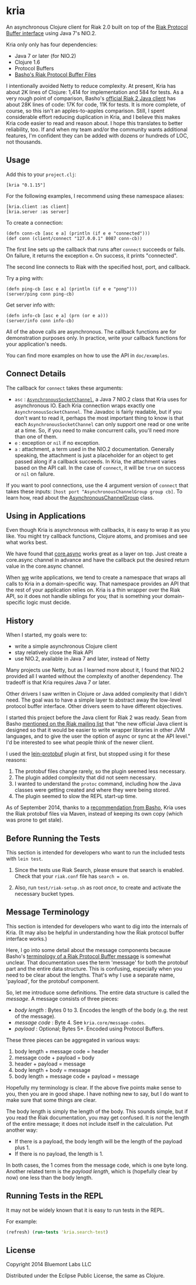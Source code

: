 # kria

An asynchronous Clojure client for Riak 2.0 built on top of the [Riak Protocol
Buffer interface][Riak-PB] using Java 7's NIO.2.

Kria only only has four dependencies:

* Java 7 or later (for NIO.2)
* Clojure 1.6
* Protocol Buffers
* [Basho's Riak Protocol Buffer Files][riak-pb-maven]

[riak-pb-maven]: https://search.maven.org/#search%7Cga%7C1%7Ca%3A%22riak-pb%22

I intentionally avoided Netty to reduce complexity. At present, Kria has about
2K lines of Clojure: 1,414 for implementation and 584 for tests. As a very
rough point of comparison, Basho's [official Riak 2 Java client][rjc] has
about 28K lines of code: 17K for code, 11K for tests. It is more complete, of
course, so this isn't an apples-to-apples comparison. Still, I spent
considerable effort reducing duplication in Kria, and I believe this makes
Kria code easier to read and reason about. I hope this translates to better
reliability, too. If and when my team and/or the community wants additional
features, I'm confident they can be added with dozens or hundreds of LOC, not
thousands.

[rjc]: https://github.com/basho/riak-java-client

## Usage

Add this to your `project.clj`:

    [kria "0.1.15"]

For the following examples, I recommend using these namespace aliases:

    [kria.client :as client]
    [kria.server :as server]

To create a connection:

    (defn conn-cb [asc e a] (println (if e e "connected")))
    (def conn (client/connect "127.0.0.1" 8087 conn-cb))

The first line sets up the callback that runs after `connect` succeeds or
fails. On failure, it returns the exception `e`. On success, it prints
"connected".

The second line connects to Riak with the specified host, port, and callback.

Try a ping with:

    (defn ping-cb [asc e a] (println (if e e "pong")))
    (server/ping conn ping-cb)

Get server info with:

    (defn info-cb [asc e a] (prn (or e a)))
    (server/info conn info-cb)

All of the above calls are asynchronous. The callback functions are for
demonstration purposes only. In practice, write your callback functions for
your application's needs.

You can find more examples on how to use the API in `doc/examples`.

## Connect Details

The callback for `connect` takes these arguments:

  * `asc` : [`AsynchronousSocketChannel`][ASC], a Java 7 NIO.2 class that Kria
    uses for asynchronous IO. Each Kria connection wraps exactly one
    `AsynchronousSocketChannel`. The Javadoc is fairly readable, but if you
    don't want to read it, perhaps the most important thing to know is that
    each `AsynchronousSocketChannel` can only support one read or one write at
    a time. So, if you need to make concurrent calls, you'll need more than
    one of them.
  * `e` : exception or `nil` if no exception.
  * `a` : attachment, a term used in the NIO.2 documentation. Generally
    speaking, the attachment is just a placeholder for an object to get passed
    along if a callback succeeds. In Kria, the attachment varies based on the
    API call. In the case of `connect`, it will be `true` on success or `nil`
    on failure.

If you want to pool connections, use the 4 argument version of `connect` that
takes these inputs: `[host port ^AsynchronousChannelGroup group cb]`. To learn
how, read about the [AsynchronousChannelGroup][ACG] class.

[ASC]: http://docs.oracle.com/javase/7/docs/api/java/nio/channels/AsynchronousSocketChannel.html
[ACG]: http://docs.oracle.com/javase/7/docs/api/java/nio/channels/AsynchronousChannelGroup.html

## Using in Applications

Even though Kria is asynchronous with callbacks, it is easy to wrap it as you
like. You might try callback functions, Clojure atoms, and promises and see
what works best.

We have found that [core.async] works great as a layer on top. Just create a
core.async channel in advance and have the callback put the desired return
value in the core.async channel.

When [we] write applications, we tend to create a namespace that wraps all
calls to Kria in a domain-specific way. That namespace provides an API that the
rest of your application relies on. Kria is a thin wrapper over the Riak API,
so it does not handle siblings for you; that is something your domain-specific
logic must decide.

[core.async]: https://github.com/clojure/core.async
[we]: http://bluemontlabs.com

## History

When I started, my goals were to:

* write a simple asynchronous Clojure client
* stay relatively close the Riak API
* use NIO.2, available in Java 7 and later, instead of Netty

Many projects use Netty, but as I learned more about it, I found that NIO.2
provided all I wanted without the complexity of another dependency. The
tradeoff is that Kria requires Java 7 or later.

[Netty]: http://netty.io/
[NIO.2]: http://en.wikipedia.org/wiki/NIO.2#JDK_7_and_NIO.2

Other drivers I saw written in Clojure or Java added complexity that I didn't
need. The goal was to have a simple layer to abstract away the low-level
protocol buffer interface. Other drivers seem to have different objectives.

I started this project before the Java client for Riak 2 was ready. Sean from
Basho [mentioned on the Riak mailing list][ml-1] that "the new official Java
client is designed so that it would be easier to write wrapper libraries in
other JVM languages, and to give the user the option of async or sync at the
API level." I'd be interested to see what people think of the newer client.

[ml-1]: http://lists.basho.com/pipermail/riak-users_lists.basho.com/2014-July/015578.html

I used the [lein-protobuf] plugin at first, but stopped using it for these
reasons:

  1. The protobuf files change rarely, so the plugin seemed less necessary.
  2. The plugin added complexity that did not seem necessary.
  3. I wanted to understand the `protoc` command, including how the Java
     classes were getting created and where they were being stored.
  4. The plugin seemed to slow the REPL start-up time.

[lein-protobuf]: https://github.com/flatland/lein-protobuf
[riak_pb]: https://github.com/basho/riak_pb

As of September 2014, thanks to a [recommendation from Basho][ml-1], Kria uses
the Riak protobuf files via Maven, instead of keeping its own copy (which was
prone to get stale).

## Before Running the Tests

This section is intended for developers who want to run the included tests
with `lein test`.

1. Since the tests use Riak Search, please ensure that search
   is enabled. Check that your `riak.conf` file has `search = on`.

2. Also, run `test/riak-setup.sh` as root *once*, to create and activate the
   necessary bucket types.

## Message Terminology

This section is intended for developers who want to dig into the internals of
Kria. (It may also be helpful in understanding how the Riak protocol buffer
interface works.)

Here, I go into some detail about the message components because Basho's
[terminology of a Riak Protocol Buffer message][Riak-PB] is somewhat unclear.
That documentation uses the term 'message' for both the protobuf part and the
entire data structure. This is confusing, especially when you need to be clear
about the lengths. That's why I use a separate name, 'payload', for the
protobuf component.

So, let me introduce some definitions. The entire data structure is called the
*message*. A message consists of three pieces:

  * *body length* : Bytes 0 to 3. Encodes the length of the body (e.g. the
    rest of the message).
  * *message code* : Byte 4. See `kria.core/message-codes`.
  * *payload* : Optional; Bytes 5+. Encoded using Protocol Buffers.

These three pieces can be aggregated in various ways:

  1. body length + message code = header
  2. message code + payload = body
  3. header + payload = message
  4. body length + body = message
  5. body length + message code + payload = message

Hopefully my terminology is clear. If the above five points make sense to you,
then you are in good shape. I have nothing new to say, but I do want to make
sure that some things are clear.

The body length is simply the length of the body. This sounds simple, but if
you read the Riak documentation, you may get confused. It is *not* the length
of the entire message; it does not include itself in the calculation. Put
another way:

  * If there is a payload, the body length will be the length of the payload
    plus 1.
  * If there is no payload, the length is 1.

In both cases, the 1 comes from the message code, which is one byte long.
Another related term is the *payload length*, which is (hopefully clear by now)
one less than the body length.

[Riak-PB]: http://docs.basho.com/riak/latest/dev/references/protocol-buffers/

## Running Tests in the REPL

It may not be widely known that it is easy to run tests in the REPL.

For example:

```clj
(refresh) (run-tests 'kria.search-test)
```

## License

Copyright 2014 Bluemont Labs LLC

Distributed under the Eclipse Public License, the same as Clojure.
